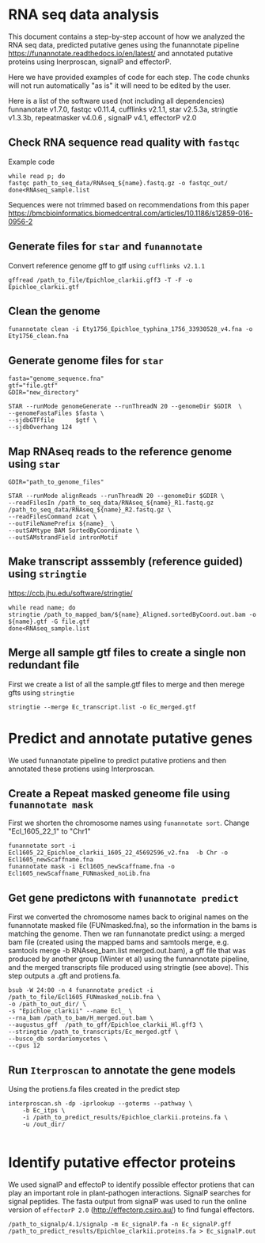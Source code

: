 # RNA seq data analysis 
This document contains a step-by-step account of how we analyzed the RNA seq data, predicted putative genes using the funannotate pipeline https://funannotate.readthedocs.io/en/latest/ and annotated putative proteins using Inerproscan, signalP and effectorP.

Here we have provided examples of code for each step. The code chunks will not run automatically "as is" it will need to be edited by the user.

Here is a list of the software used (not including all dependencies)
funnanotate v1.7.0, fastqc v0.11.4, cufflinks v2.1.1, star v2.5.3a, stringtie v1.3.3b, repeatmasker v4.0.6 , signalP v4.1, effectorP v2.0

## Check RNA sequence read quality with ```fastqc```
Example code

```
while read p; do
fastqc path_to_seq_data/RNAseq_${name}.fastq.gz -o fastqc_out/
done<RNAseq_sample.list

```
Sequences were not trimmed based on recommendations from this paper
https://bmcbioinformatics.biomedcentral.com/articles/10.1186/s12859-016-0956-2

## Generate files for ```star``` and ```funannotate```

Convert reference genome gff to gtf using ```cufflinks v2.1.1```
```
gffread /path_to_file/Epichloe_clarkii.gff3 -T -F -o Epichloe_clarkii.gtf

```
## Clean the genome
```
funannotate clean -i Ety1756_Epichloe_typhina_1756_33930528_v4.fna -o Ety1756_clean.fna 
```

## Generate genome files for ```star``` 

```
fasta="genome_sequence.fna"
gtf="file.gtf"
GDIR="new_directory"

STAR --runMode genomeGenerate --runThreadN 20 --genomeDir $GDIR  \
--genomeFastaFiles $fasta \
--sjdbGTFfile      $gtf \
--sjdbOverhang 124

```

## Map RNAseq reads to the reference genome using ```star```
```
GDIR="path_to_genome_files"

STAR --runMode alignReads --runThreadN 20 --genomeDir $GDIR \
--readFilesIn /path_to_seq_data/RNAseq_${name}_R1.fastq.gz /path_to_seq_data/RNAseq_${name}_R2.fastq.gz \
--readFilesCommand zcat	\
--outFileNamePrefix ${name}_ \
--outSAMtype BAM SortedByCoordinate	\
--outSAMstrandField intronMotif 

```

## Make transcript asssembly (reference guided) using ```stringtie```
https://ccb.jhu.edu/software/stringtie/

```
while read name; do
stringtie /path_to_mapped_bam/${name}_Aligned.sortedByCoord.out.bam -o ${name}.gtf -G file.gtf 
done<RNAseq_sample.list

```
## Merge all sample gtf files to create a single non redundant file 
First we create a list of all the sample.gtf files to merge and then merege gfts using ```stringtie``` 
```
stringtie --merge Ec_transcript.list -o Ec_merged.gtf

```
# Predict and annotate putative genes
We used funnanotate pipeline to predict putative protiens and then annotated these protiens using Interproscan.

## Create a Repeat masked geneome file using ```funannotate mask```
First we shorten the chromosome names using ```funannotate sort```. Change "Ecl_1605_22_1" to "Chr1"
```
funannotate sort -i Ecl1605_22_Epichloe_clarkii_1605_22_45692596_v2.fna  -b Chr -o Ecl1605_newScaffname.fna
funannotate mask -i Ecl1605_newScaffname.fna -o Ecl1605_newScaffname_FUNmasked_noLib.fna 
```

## Get gene predictons with ```funannotate predict```
First we converted the chromosome names back to original names on the funannotate masked file (FUNmasked.fna), so the information in the bams is matching the genome. Then we ran funnanotate predict using: a merged bam file (created using the mapped bams and samtools merge, e.g. samtools merge -b RNAseq_bam.list merged.out.bam), a gff file that was produced by another group (Winter et al) using the funnannotate pipeline, and the merged transcripts file produced using stringtie (see above). This step outputs a .gft and protiens.fa. 

```
bsub -W 24:00 -n 4 funannotate predict -i /path_to_file/Ecl1605_FUNmasked_noLib.fna \
-o /path_to_out_dir/ \
-s "Epichloe_clarkii" --name Ecl_ \
--rna_bam /path_to_bam/H_merged.out.bam \
--augustus_gff  /path_to_gff/Epichloe_clarkii_Hl.gff3 \
--stringtie /path_to_transcripts/Ec_merged.gtf \
--busco_db sordariomycetes \
--cpus 12

```

## Run ```Iterproscan``` to annotate the gene models
Using the protiens.fa files created in the predict step

```
interproscan.sh -dp -iprlookup --goterms --pathway \
	-b Ec_itps \
	-i /path_to_predict_results/Epichloe_clarkii.proteins.fa \
	-u /out_dir/
	

```
# Identify putative effector proteins
We used signalP and effectoP to identify possible effector protiens that can play an important role in plant-pathogen interactions. SignalP searches for signal peptides. The fasta output from signalP was used to run the online version of ```effectorP 2.0``` (<http://effectorp.csiro.au/>)  to find fungal effectors.

```
/path_to_signalp/4.1/signalp -m Ec_signalP.fa -n Ec_signalP.gff /path_to_predict_results/Epichloe_clarkii.proteins.fa > Ec_signalP.out

```

